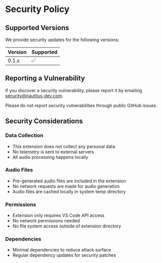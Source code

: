 # Security Policy

## Supported Versions

We provide security updates for the following versions:

| Version | Supported          |
| ------- | ------------------ |
| 0.1.x   | :white_check_mark: |

## Reporting a Vulnerability

If you discover a security vulnerability, please report it by emailing <security@nautilus-dev.com>.

Please do not report security vulnerabilities through public GitHub issues.

## Security Considerations

### Data Collection

- This extension does not collect any personal data
- No telemetry is sent to external servers
- All audio processing happens locally

### Audio Files

- Pre-generated audio files are included in the extension
- No network requests are made for audio generation
- Audio files are cached locally in system temp directory

### Permissions

- Extension only requires VS Code API access
- No network permissions needed
- No file system access outside of extension directory

### Dependencies

- Minimal dependencies to reduce attack surface
- Regular dependency updates for security patches

